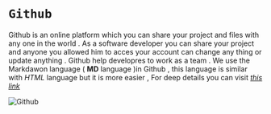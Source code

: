 # `Github` 
Github is an online platform which you can share your project and files with any one in the world .
As a software developer you can share your project and anyone you allowed him to acces your account can change any thing or update anything .
Github help developres to work as a team .
We use the Markdawon language ( **MD** language )in Github , this language is similar with *HTML* language but it is more easier ,
For deep details you can visit [ *this link* ](https://guides.github.com/features/mastering-markdown/) 

<this short article about Github> 

![Github](https://www.zbw-mediatalk.eu/wp-content/uploads/2015/09/github-cover.jpg)  
  
  
